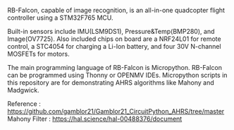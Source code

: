 RB-Falcon, capable of image recognition, is an all-in-one quadcopter flight controller using a STM32F765 MCU. 

Built-in sensors include IMU(LSM9DS1), Pressure&Temp(BMP280), and Image(OV7725). Also included chips on board are a NRF24L01 for remote control, a STC4054 for charging a Li-Ion battery, and four 30V N-channel MOSFETs for motors.

The main programming language of RB-Falcon is Micropython. RB-Falcon can be programmed using Thonny or OPENMV IDEs. Micropython scripts in this repository are for demonstrating AHRS algorithms like Mahony and Madgwick.

Reference : https://github.com/gamblor21/Gamblor21_CircuitPython_AHRS/tree/master
Mahony Filter : https://hal.science/hal-00488376/document
